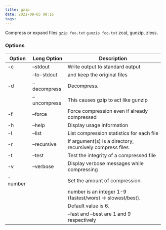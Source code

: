```yaml
---
title: gzip
date: 2021-09-05 08:16
tags:
---
```


Compress or expand files `gzip foo.txt` `gunzip foo.txt` zcat, gunzip,
zless.

### Options

| **Option** | **Long Option** | **Description**                                            |
| ---------- | --------------- | ---------------------------------------------------------- |
| \-c        | –stdout         | Write output to standard output                            |
|            | –to-stdout      | and keep the original files                                |
| \-d        | –decompress     | Decompress.                                                |
|            | –uncompress     | This causes gzip to act like gunzip                        |
| \-f        | –force          | Force compression even if already compressed               |
| \-h        | –help           | Display usage information                                  |
| \-l        | –list           | List compression statistics for each file                  |
| \-r        | –recursive      | If argument(s) is a directory, recursively compress files  |
| \-t        | –test           | Test the integrity of a compressed file                    |
| \-v        | –verbose        | Display verbose messages while compressing                 |
| \-number   |                 | Set the amount of compression.                             |
|            |                 | number is an integer 1-9 (fastest/worst -\> slowest/best). |
|            |                 | Default value is 6.                                        |
|            |                 | –fast and –best are 1 and 9 respectively                   |


